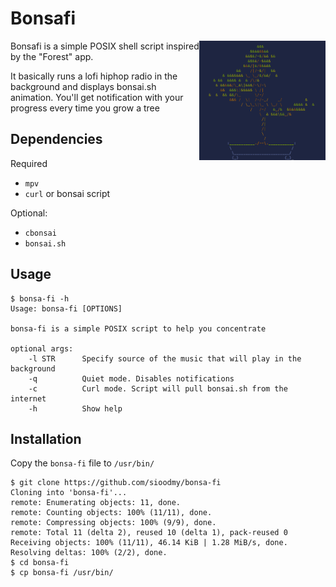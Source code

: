# Bonsafi
<img align="right" width="40%" src="bonsai.png">
Bonsafi is a simple POSIX shell script inspired by the "Forest" app.

It basically runs a lofi hiphop radio in the background and displays bonsai.sh animation. You'll get notification with your progress every time you grow a tree

## Dependencies
Required 
- `mpv`
- `curl` or bonsai script

Optional:
- `cbonsai`
- `bonsai.sh`
## Usage

```
$ bonsa-fi -h
Usage: bonsa-fi [OPTIONS]

bonsa-fi is a simple POSIX script to help you concentrate

optional args:
    -l STR      Specify source of the music that will play in the background
    -q          Quiet mode. Disables notifications
    -c          Curl mode. Script will pull bonsai.sh from the internet
    -h          Show help
```
## Installation
Copy the `bonsa-fi` file to `/usr/bin/`
```
$ git clone https://github.com/sioodmy/bonsa-fi
Cloning into 'bonsa-fi'...
remote: Enumerating objects: 11, done.
remote: Counting objects: 100% (11/11), done.
remote: Compressing objects: 100% (9/9), done.
remote: Total 11 (delta 2), reused 10 (delta 1), pack-reused 0
Receiving objects: 100% (11/11), 46.14 KiB | 1.28 MiB/s, done.
Resolving deltas: 100% (2/2), done.
$ cd bonsa-fi
$ cp bonsa-fi /usr/bin/
```

